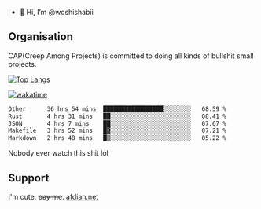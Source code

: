 - 👋 Hi, I’m @woshishabii

## Organisation

CAP(Creep Among Projects) is committed to doing all kinds of bullshit small projects.

[![Top Langs](https://github-readme-stats.vercel.app/api/top-langs/?username=woshishabii&layout=compact)](https://github.com/anuraghazra/github-readme-stats)

[![wakatime](https://wakatime.com/badge/user/34d02784-acc1-4a16-82d7-33fdb53c4ed6.svg)](https://wakatime.com/@34d02784-acc1-4a16-82d7-33fdb53c4ed6)


<!--START_SECTION:waka-->

```txt
Other      36 hrs 54 mins  █████████████████░░░░░░░░   68.59 %
Rust       4 hrs 31 mins   ██░░░░░░░░░░░░░░░░░░░░░░░   08.41 %
JSON       4 hrs 7 mins    ██░░░░░░░░░░░░░░░░░░░░░░░   07.67 %
Makefile   3 hrs 52 mins   █▓░░░░░░░░░░░░░░░░░░░░░░░   07.21 %
Markdown   2 hrs 48 mins   █▒░░░░░░░░░░░░░░░░░░░░░░░   05.22 %
```

<!--END_SECTION:waka-->

Nobody ever watch this shit lol

## Support
I'm cute, ~~pay me~~.
[afdian.net](https://afdian.com/a/woshishabi)

<!---
woshishabii/woshishabii is a ✨ special ✨ repository because its `README.md` (this file) appears on your GitHub profile.
You can click the Preview link to take a look at your changes.
--->
